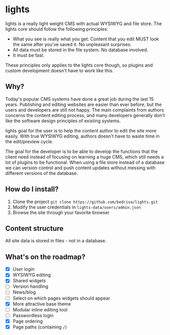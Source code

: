 # lights
lights is a really light weight CMS with actual WYSIWYG and file store. The lights core should follow the following principles:

- What you see is really what you get. Content that you edit MUST look the same after you've saved it. No unpleasant surprises.
- All data must be stored in the file system. No database involved.
- It must be fast.

These principles only applies to the lights core though, so plugins and custom development doesn't have to work like this.

## Why?
Today's popular CMS systems have done a great job during the last 15 years. Publishing and editing websites are easier than ever before, but the users and developers are still not happy. The main complaints from authors concerns the content editing process, and many developers generally don't like the software design principles of existing systems.

lights goal for the user is to help the content author to edit the site more easily. With true WYSIWYG editing, authors doesn't have to waste time in the edit/preview cycle.

The goal for the developer is to be able to develop the functions that the client need instead of focusing on learning a huge CMS, which still needs a lot of plugins to be functional. When using a file store instead of a database we can version control and push content updates without messing with different versions of the database.

## How do I install?
1. Clone the project `git clone https://github.com/bedriva/lights.git`
2. Modify the user credentials in `lights-data/users/admin.json`
3. Browse the site through your favorite browser

## Content structure
All site data is stored in files - not in a database.

## What's on the roadmap?
- [x] User login
- [x] WYSIWYG editing
- [x] Shared widgets
- [ ] Version handling
- [ ] News/blog
- [ ] Select on which pages widgets should appear
- [x] More attractive base theme
- [ ] Modular inline editing tool
- [ ] Passwordless login
- [x] Page ordering
- [x] Page paths (containing `/`)
